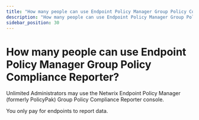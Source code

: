 ```yaml
---
title: "How many people can use Endpoint Policy Manager Group Policy Compliance Reporter?"
description: "How many people can use Endpoint Policy Manager Group Policy Compliance Reporter?"
sidebar_position: 30
---
```


# How many people can use Endpoint Policy Manager Group Policy Compliance Reporter?

Unlimited Administrators may use the Netwrix Endpoint Policy Manager (formerly PolicyPak) Group
Policy Compliance Reporter console.

You only pay for endpoints to report data.
